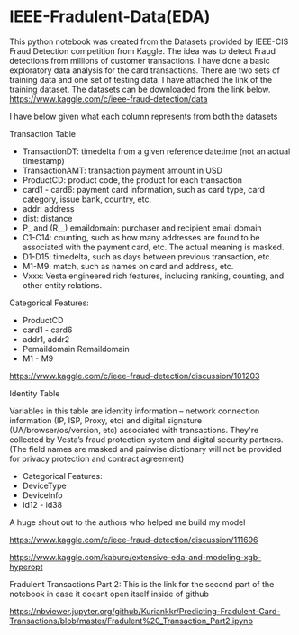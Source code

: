 # IEEE-Fradulent-Data(EDA)

This python notebook was created from the Datasets provided by IEEE-CIS Fraud Detection competition from Kaggle. The idea was to detect Fraud detections from millions of customer transactions. I have done a basic exploratory data analysis for the card transactions. There are two sets of training data and one set of testing data. I have attached the link of the training dataset. The datasets can be downloaded from the link below.
https://www.kaggle.com/c/ieee-fraud-detection/data

I have below given what each column represents from both the datasets

Transaction Table

- TransactionDT: timedelta from a given reference datetime (not an actual timestamp)
- TransactionAMT: transaction payment amount in USD
- ProductCD: product code, the product for each transaction
- card1 - card6: payment card information, such as card type, card category, issue bank, country, etc.
- addr: address
- dist: distance
- P_ and (R__) emaildomain: purchaser and recipient email domain
- C1-C14: counting, such as how many addresses are found to be associated with the payment card, etc. The actual meaning is masked.
- D1-D15: timedelta, such as days between previous transaction, etc.
- M1-M9: match, such as names on card and address, etc.
- Vxxx: Vesta engineered rich features, including ranking, counting, and other entity relations.

Categorical Features:

- ProductCD
- card1 - card6
- addr1, addr2
- Pemaildomain Remaildomain
- M1 - M9

https://www.kaggle.com/c/ieee-fraud-detection/discussion/101203

Identity Table

Variables in this table are identity information – network connection information (IP, ISP, Proxy, etc) and digital signature (UA/browser/os/version, etc) associated with transactions.
They're collected by Vesta’s fraud protection system and digital security partners.
(The field names are masked and pairwise dictionary will not be provided for privacy protection and contract agreement)

- Categorical Features:
- DeviceType
- DeviceInfo
- id12 - id38

A huge shout out to the authors who helped me build my model

https://www.kaggle.com/c/ieee-fraud-detection/discussion/111696

https://www.kaggle.com/kabure/extensive-eda-and-modeling-xgb-hyperopt

Fradulent Transactions Part 2:
This is the link for the second part of the notebook in case it doesnt open itself inside of github

https://nbviewer.jupyter.org/github/Kuriankkr/Predicting-Fradulent-Card-Transactions/blob/master/Fradulent%20_Transaction_Part2.ipynb


